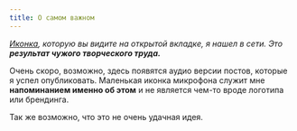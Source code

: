 ```yaml
---
title: О самом важном
---
```


*[Иконка](http://localhost:8000/images/favicon.ico), которую вы видите на открытой вкладке, я нашел в сети. Это **результат чужого творческого труда.***

Очень скоро, возможно, здесь появятся аудио версии постов, которые я успел опубликовать.
Маленькая иконка микрофона служит мне **напоминанием именно об этом** и не является чем-то вроде логотипа или брендинга.

Так же возможно, что это не очень удачная идея.

